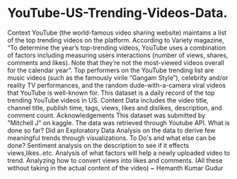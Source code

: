 # YouTube-US-Trending-Videos-Data.
Context YouTube (the world-famous video sharing website) maintains a list of the top trending videos on the platform. According to Variety magazine, “To determine the year’s top-trending videos, YouTube uses a combination of factors including measuring users interactions (number of views, shares, comments and likes). Note that they’re not the most-viewed videos overall for the calendar year”. Top performers on the YouTube trending list are music videos (such as the famously virile “Gangam Style”), celebrity and/or reality TV performances, and the random dude-with-a-camera viral videos that YouTube is well-known for.  This dataset is a daily record of the top trending YouTube videos in US.  Content Data includes the video title, channel title, publish time, tags, views, likes and dislikes, description, and comment count.  Acknowledgements This dataset was submitted by "Mitchell J" on kaggle. The data was retrieved through Youtube API.  What is done so far? Did an Exploratory Data Analysis on the data to derive few meaningful trends through visualizations.  To Do's and what else can be done? Sentiment analysis on the description to see if it effects views,likes..etc. Analysis of what factors will help a newly uploaded video to trend. Analyzing how to convert views into likes and comments. (All these without taking in the actual content of the video)  ~ Hemanth Kumar Gudur
